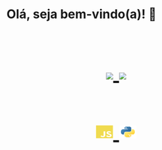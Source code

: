 <strong><h1>Olá, seja bem-vindo(a)! 👋<h1></strong> 

<div align="center">
  <a href="https://github.com/alinessantana">
  <img height="180em" src="https://github-readme-stats.vercel.app/api?username=alinessantana&show_icons=true&theme=tokyonight&include_all_commits=true&count_private=true"/>
<img height="180em" src="https://github-readme-stats.vercel.app/api/top-langs/?username=alinessantana&layout=compact&langs_count=7&theme=tokyonight"/>

<div style="display: inline_block"><br>
<img align="center" alt="Aline-Js" height="30" width="40" src="https://raw.githubusercontent.com/devicons/devicon/master/icons/javascript/javascript-plain.svg">
<img align="center" alt="Aline-Python" height="30" width="40" src="https://raw.githubusercontent.com/devicons/devicon/master/icons/python/python-original.svg">
</div>





